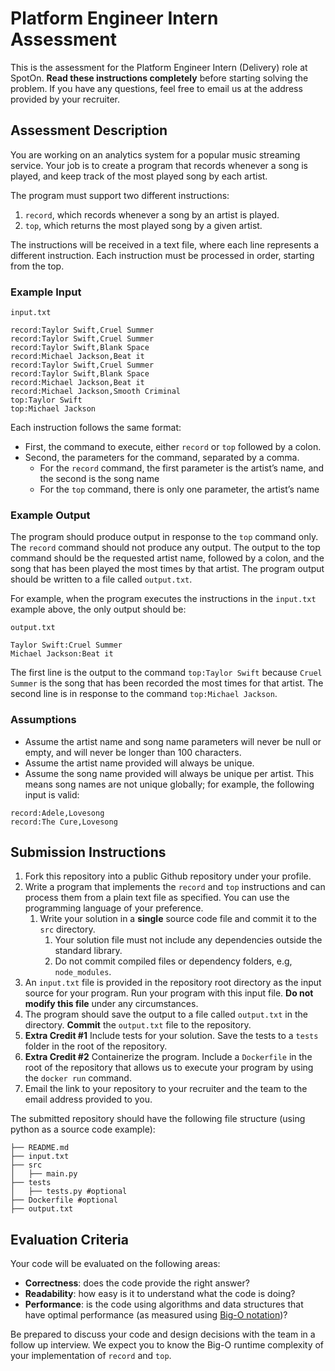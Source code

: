 # Platform Engineer Intern Assessment

This is the assessment for the Platform Engineer Intern (Delivery) role at SpotOn. **Read these instructions completely** before starting solving the problem. If you have any questions, feel free to email us at the address provided by your recruiter.

## Assessment Description

You are working on an analytics system for a popular music streaming service. Your job is to create a program that records whenever a song is played, and keep track of the most played song by each artist. 

The program must support two different instructions: 

1. `record`, which records whenever a song by an artist is played.
2. `top`, which returns the most played song by a given artist.

The instructions will be received in a text file, where each line represents a different instruction. Each instruction must be processed in order, starting from the top. 

### Example Input

`input.txt`
```
record:Taylor Swift,Cruel Summer
record:Taylor Swift,Cruel Summer
record:Taylor Swift,Blank Space
record:Michael Jackson,Beat it
record:Taylor Swift,Cruel Summer
record:Taylor Swift,Blank Space
record:Michael Jackson,Beat it
record:Michael Jackson,Smooth Criminal
top:Taylor Swift
top:Michael Jackson
```

Each instruction follows the same format:

- First, the command to execute, either `record` or `top` followed by a colon.
- Second, the parameters for the command, separated by a comma.
  - For the `record` command, the first parameter is the artist’s name, and the second is the song name
  - For the `top` command, there is only one parameter, the artist’s name

### Example Output

The program should produce output in response to the `top` command only. The `record` command should not produce any output. 
The output to the top command should be the requested artist name, followed by a colon, and the song that has been played the most times by that artist.
The program output should be written to a file called `output.txt`.

For example, when the program executes the instructions in the `input.txt` example above, the only output should be:

`output.txt`
```
Taylor Swift:Cruel Summer
Michael Jackson:Beat it
```

The first line is the output to the command `top:Taylor Swift` because `Cruel Summer` is the song that has been recorded the most times for that artist. The second line is in response to the command `top:Michael Jackson`.

### Assumptions

- Assume the artist name and song name parameters will never be null or empty, and will never be longer than 100 characters.
- Assume the artist name provided will always be unique.
- Assume the song name provided will always be unique per artist. This means song names are not unique globally; for example, the following input is valid:
  
```
record:Adele,Lovesong
record:The Cure,Lovesong
```

## Submission Instructions

1. Fork this repository into a public Github repository under your profile.
2. Write a program that implements the `record` and `top` instructions and can process them from a plain text file as specified. You can use the programming language of your preference. 
   1. Write your solution in a **single** source code file and commit it to the `src` directory. 
      1. Your solution file must not include any dependencies outside the standard library.
      2. Do not commit compiled files or dependency folders, e.g, `node_modules`.
3. An `input.txt` file is provided in the repository root directory as the input source for your program. Run your program with this input file. **Do not modify this file** under any circumstances.
4. The program should save the output to a file called `output.txt` in the directory. **Commit** the `output.txt` file to the repository.
5. **Extra Credit #1** Include tests for your solution. Save the tests to a `tests` folder in the root of the repository.
6. **Extra Credit #2** Containerize the program. Include a `Dockerfile` in the root of the repository that allows us to execute your program by using the `docker run` command. 
7. Email the link to your repository to your recruiter and the team to the email address provided to you.


The submitted repository should have the following file structure (using python as a source code example):

```
├── README.md
├── input.txt
├── src
│   ├── main.py
├── tests
│   ├── tests.py #optional
├── Dockerfile #optional
├── output.txt
```

## Evaluation Criteria
Your code will be evaluated on the following areas:

- **Correctness**: does the code provide the right answer?
- **Readability**: how easy is it to understand what the code is doing?
- **Performance**: is the code using algorithms and data structures that have optimal performance (as measured using [Big-O notation](https://en.wikipedia.org/wiki/Big_O_notation))? 

Be prepared to discuss your code and design decisions with the team in a follow up interview. We expect you to know the Big-O runtime complexity of your implementation of `record` and `top`.


